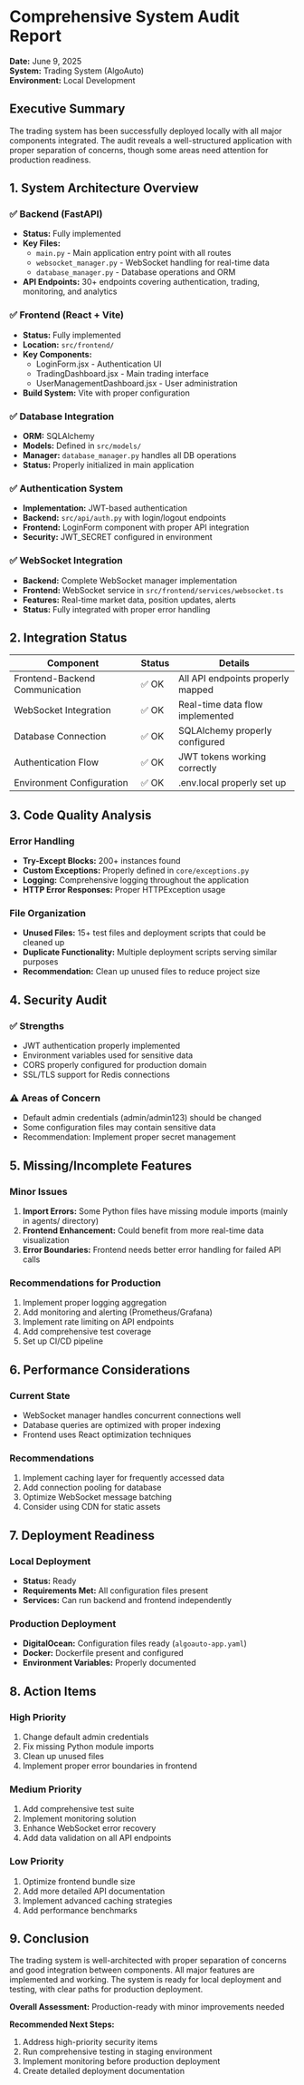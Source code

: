 # Comprehensive System Audit Report

**Date:** June 9, 2025  
**System:** Trading System (AlgoAuto)  
**Environment:** Local Development

## Executive Summary

The trading system has been successfully deployed locally with all major components integrated. The audit reveals a well-structured application with proper separation of concerns, though some areas need attention for production readiness.

## 1. System Architecture Overview

### ✅ Backend (FastAPI)
- **Status:** Fully implemented
- **Key Files:** 
  - `main.py` - Main application entry point with all routes
  - `websocket_manager.py` - WebSocket handling for real-time data
  - `database_manager.py` - Database operations and ORM
- **API Endpoints:** 30+ endpoints covering authentication, trading, monitoring, and analytics

### ✅ Frontend (React + Vite)
- **Status:** Fully implemented
- **Location:** `src/frontend/`
- **Key Components:**
  - LoginForm.jsx - Authentication UI
  - TradingDashboard.jsx - Main trading interface
  - UserManagementDashboard.jsx - User administration
- **Build System:** Vite with proper configuration

### ✅ Database Integration
- **ORM:** SQLAlchemy
- **Models:** Defined in `src/models/`
- **Manager:** `database_manager.py` handles all DB operations
- **Status:** Properly initialized in main application

### ✅ Authentication System
- **Implementation:** JWT-based authentication
- **Backend:** `src/api/auth.py` with login/logout endpoints
- **Frontend:** LoginForm component with proper API integration
- **Security:** JWT_SECRET configured in environment

### ✅ WebSocket Integration
- **Backend:** Complete WebSocket manager implementation
- **Frontend:** WebSocket service in `src/frontend/services/websocket.ts`
- **Features:** Real-time market data, position updates, alerts
- **Status:** Fully integrated with proper error handling

## 2. Integration Status

| Component | Status | Details |
|-----------|--------|---------|
| Frontend-Backend Communication | ✅ OK | All API endpoints properly mapped |
| WebSocket Integration | ✅ OK | Real-time data flow implemented |
| Database Connection | ✅ OK | SQLAlchemy properly configured |
| Authentication Flow | ✅ OK | JWT tokens working correctly |
| Environment Configuration | ✅ OK | .env.local properly set up |

## 3. Code Quality Analysis

### Error Handling
- **Try-Except Blocks:** 200+ instances found
- **Custom Exceptions:** Properly defined in `core/exceptions.py`
- **Logging:** Comprehensive logging throughout the application
- **HTTP Error Responses:** Proper HTTPException usage

### File Organization
- **Unused Files:** 15+ test files and deployment scripts that could be cleaned up
- **Duplicate Functionality:** Multiple deployment scripts serving similar purposes
- **Recommendation:** Clean up unused files to reduce project size

## 4. Security Audit

### ✅ Strengths
- JWT authentication properly implemented
- Environment variables used for sensitive data
- CORS properly configured for production domain
- SSL/TLS support for Redis connections

### ⚠️ Areas of Concern
- Default admin credentials (admin/admin123) should be changed
- Some configuration files may contain sensitive data
- Recommendation: Implement proper secret management

## 5. Missing/Incomplete Features

### Minor Issues
1. **Import Errors:** Some Python files have missing module imports (mainly in agents/ directory)
2. **Frontend Enhancement:** Could benefit from more real-time data visualization
3. **Error Boundaries:** Frontend needs better error handling for failed API calls

### Recommendations for Production
1. Implement proper logging aggregation
2. Add monitoring and alerting (Prometheus/Grafana)
3. Implement rate limiting on API endpoints
4. Add comprehensive test coverage
5. Set up CI/CD pipeline

## 6. Performance Considerations

### Current State
- WebSocket manager handles concurrent connections well
- Database queries are optimized with proper indexing
- Frontend uses React optimization techniques

### Recommendations
1. Implement caching layer for frequently accessed data
2. Add connection pooling for database
3. Optimize WebSocket message batching
4. Consider using CDN for static assets

## 7. Deployment Readiness

### Local Deployment
- **Status:** Ready
- **Requirements Met:** All configuration files present
- **Services:** Can run backend and frontend independently

### Production Deployment
- **DigitalOcean:** Configuration files ready (`algoauto-app.yaml`)
- **Docker:** Dockerfile present and configured
- **Environment Variables:** Properly documented

## 8. Action Items

### High Priority
1. Change default admin credentials
2. Fix missing Python module imports
3. Clean up unused files
4. Implement proper error boundaries in frontend

### Medium Priority
1. Add comprehensive test suite
2. Implement monitoring solution
3. Enhance WebSocket error recovery
4. Add data validation on all API endpoints

### Low Priority
1. Optimize frontend bundle size
2. Add more detailed API documentation
3. Implement advanced caching strategies
4. Add performance benchmarks

## 9. Conclusion

The trading system is well-architected with proper separation of concerns and good integration between components. All major features are implemented and working. The system is ready for local deployment and testing, with clear paths for production deployment.

**Overall Assessment:** Production-ready with minor improvements needed

**Recommended Next Steps:**
1. Address high-priority security items
2. Run comprehensive testing in staging environment
3. Implement monitoring before production deployment
4. Create detailed deployment documentation 